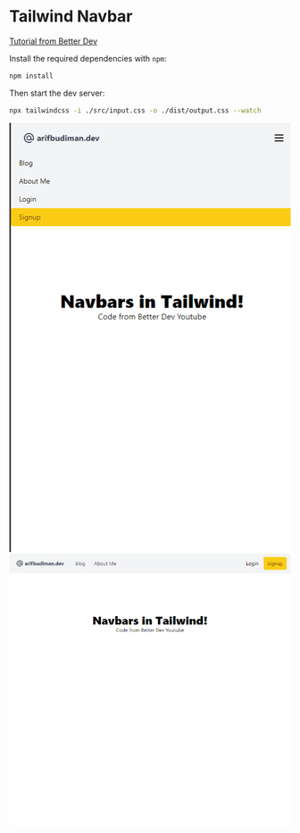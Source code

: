 # Tailwind Navbar

[Tutorial from Better Dev](https://www.youtube.com/watch?v=puaX_nhTMRU)

Install the required dependencies with `npm`:

```sh
npm install
```

Then start the dev server:

```sh
npx tailwindcss -i ./src/input.css -o ./dist/output.css --watch
```

![Screenshot](small.png)
![Screenshot](wide.png)